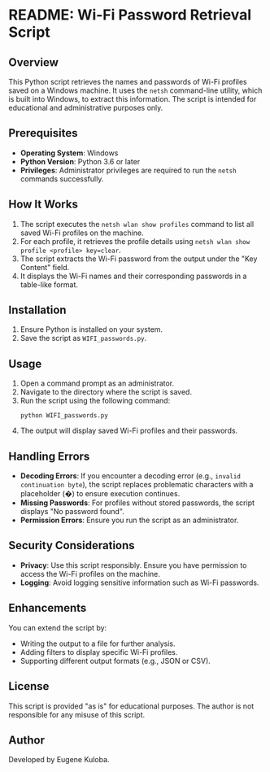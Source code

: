 # README: Wi-Fi Password Retrieval Script

## Overview
This Python script retrieves the names and passwords of Wi-Fi profiles saved on a Windows machine. It uses the `netsh` command-line utility, which is built into Windows, to extract this information. The script is intended for educational and administrative purposes only.

## Prerequisites
- **Operating System**: Windows
- **Python Version**: Python 3.6 or later
- **Privileges**: Administrator privileges are required to run the `netsh` commands successfully.

## How It Works
1. The script executes the `netsh wlan show profiles` command to list all saved Wi-Fi profiles on the machine.
2. For each profile, it retrieves the profile details using `netsh wlan show profile <profile> key=clear`.
3. The script extracts the Wi-Fi password from the output under the "Key Content" field.
4. It displays the Wi-Fi names and their corresponding passwords in a table-like format.

## Installation
1. Ensure Python is installed on your system.
2. Save the script as `WIFI_passwords.py`.

## Usage
1. Open a command prompt as an administrator.
2. Navigate to the directory where the script is saved.
3. Run the script using the following command:
   ```
   python WIFI_passwords.py
   ```
4. The output will display saved Wi-Fi profiles and their passwords.

## Handling Errors
- **Decoding Errors**: If you encounter a decoding error (e.g., `invalid continuation byte`), the script replaces problematic characters with a placeholder (�) to ensure execution continues.
- **Missing Passwords**: For profiles without stored passwords, the script displays "No password found".
- **Permission Errors**: Ensure you run the script as an administrator.

## Security Considerations
- **Privacy**: Use this script responsibly. Ensure you have permission to access the Wi-Fi profiles on the machine.
- **Logging**: Avoid logging sensitive information such as Wi-Fi passwords.

## Enhancements
You can extend the script by:
- Writing the output to a file for further analysis.
- Adding filters to display specific Wi-Fi profiles.
- Supporting different output formats (e.g., JSON or CSV).

## License
This script is provided "as is" for educational purposes. The author is not responsible for any misuse of this script.

## Author
Developed by Eugene Kuloba.

